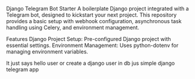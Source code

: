 Django Telegram Bot Starter
A boilerplate Django project integrated with a Telegram bot, designed to kickstart your next project. This repository provides a basic setup with webhook configuration, asynchronous task handling using Celery, and environment management.

Features
Django Project Setup: Pre-configured Django project with essential settings.
Environment Management: Uses python-dotenv for managing environment variables.

It just says hello user or create a django user in db
jus simple django telegram app
